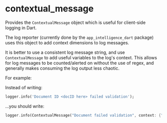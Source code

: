 # contextual_message

Provides the `ContextualMessage` object which is useful for client-side logging in Dart.

The log reporter (currently done by the `app_intelligence_dart` package) uses this object
to add context dimensions to log messages.

It is better to use a consistent log message string, and use `ContextualMessage` to add useful
variables to the log's context. This allows for log messages to be counted/alerted on without the
use of regex, and generally makes consuming the log output less chaotic.

For example:

Instead of writing:
```dart
logger.info('Document ID <docID here> failed validation');
```

...you should write:
```dart
logger.info(ContextualMessage("Document failed validation", context: {"docId": <docID here>}));
```

